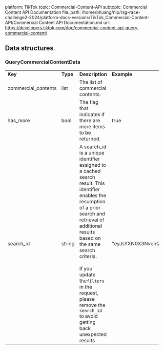 platform: TikTok
topic: Commercial-Content-API
subtopic: Commercial Content API Documentation
file_path: /home/bhuang/nlp/rag-race-challenge2-2024/platform-docs-versions/TikTok_Commercial-Content-API/Commercial Content API Documentation.md
url: https://developers.tiktok.com/doc/commercial-content-api-query-commercial-content/

## Data structures

### QueryCommercialContentData

|     |     |     |     |
| --- | --- | --- | --- |
| **Key** | **Type** | **Description** | **Example** |
| commercial\_contents | list<CommercialContent> | The list of commercial contents. |     |
| has\_more | bool | The flag that indicates if there are more items to be returned. | true |
| search\_id | string | A search\_id is a unique identifier assigned to a cached search result. This identifier enables the resumption of a prior search and retrieval of additional results based on the same search criteria.<br><br>If you update the`filters` in the request, please remove the `search_id` to avoid getting back unexpected results | "eyJsYXN0X3NvcnQiOlsyNTQxMTkwLCIzNDk1NzA4NjI0N" |
